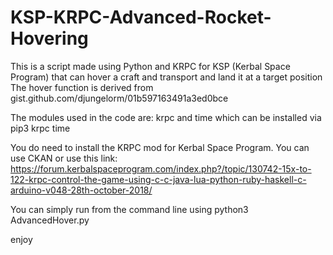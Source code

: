 # KSP-KRPC-Advanced-Rocket-Hovering
This is a script made using Python and KRPC for KSP (Kerbal Space Program) that can hover a craft and transport and land it at a target position
The hover function is derived from gist.github.com/djungelorm/01b597163491a3ed0bce

The modules used in the code are: krpc and time
which can be installed via pip3 krpc time

You do need to install the KRPC mod for Kerbal Space Program. You can use CKAN or use this link: https://forum.kerbalspaceprogram.com/index.php?/topic/130742-15x-to-122-krpc-control-the-game-using-c-c-java-lua-python-ruby-haskell-c-arduino-v048-28th-october-2018/

You can simply run from the command line using python3 AdvancedHover.py

enjoy
